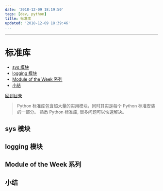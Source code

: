 ```yaml
---
date: '2018-12-09 18:19:50'
tags: [dev, python]
title: 标准库
updated: '2018-12-09 18:39:46'
...
```

---
# 标准库
<!-- MarkdownTOC -->

- [sys 模块](#sys-%E6%A8%A1%E5%9D%97)
- [logging 模块](#logging-%E6%A8%A1%E5%9D%97)
- [Module of the Week 系列](#module-of-the-week-%E7%B3%BB%E5%88%97)
- [小结](#%E5%B0%8F%E7%BB%93)

<!-- /MarkdownTOC -->
[回到目录](../index.md)

> Python 标准库包含超大量的实用模块，同时其实是每个 Python 标准安装的一部分。
> 熟悉 Python 标准库, 很多问题可以快速解决。

<a id="sys-%E6%A8%A1%E5%9D%97"></a>
## sys 模块

<a id="logging-%E6%A8%A1%E5%9D%97"></a>
## logging 模块

<a id="module-of-the-week-%E7%B3%BB%E5%88%97"></a>
## Module of the Week 系列

<a id="%E5%B0%8F%E7%BB%93"></a>
## 小结
